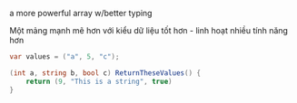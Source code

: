 a more powerful array w/better typing

Một mảng mạnh mẽ hơn với kiểu dữ liệu tốt hơn - linh hoạt nhiều tính năng hơn

```c#
var values = ("a", 5, "c");
```

```c#
(int a, string b, bool c) ReturnTheseValues() {
    return (9, "This is a string", true)
}
```
